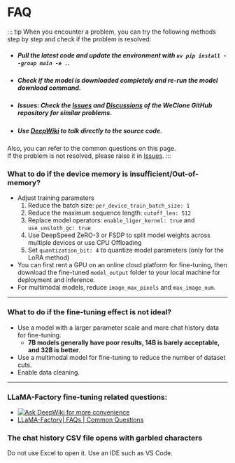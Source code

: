 # FAQ

::: tip
When you encounter a problem, you can try the following methods step by step and check if the problem is resolved:
- ##### Pull the latest code and update the environment with `uv pip install --group main -e .`.
- ##### Check if the model is downloaded completely and re-run the model download command.
- ##### Issues: Check the [Issues](https://github.com/xming521/WeClone/issues) and [Discussions](https://github.com/xming521/WeClone/discussions) of the WeClone GitHub repository for similar problems.
- ##### Use [DeepWiki](https://deepwiki.com/xming521/WeClone) to talk directly to the source code.
Also, you can refer to the common questions on this page.<br>
If the problem is not resolved, please raise it in [Issues](https://github.com/xming521/WeClone/issues).
:::

### What to do if the device memory is insufficient/Out-of-memory?
- Adjust training parameters
    1. Reduce the batch size: `per_device_train_batch_size: 1`
    2. Reduce the maximum sequence length: `cutoff_len: 512`
    3. Replace model operators: `enable_liger_kernel: true` and `use_unsloth_gc: true`
    4. Use DeepSpeed ZeRO-3 or FSDP to split model weights across multiple devices or use CPU Offloading
    5. Set `quantization_bit: 4` to quantize model parameters (only for the LoRA method)
- You can first rent a GPU on an online cloud platform for fine-tuning, then download the fine-tuned `model_output` folder to your local machine for deployment and inference.
- For multimodal models, reduce `image_max_pixels` and `max_image_num`.
---

### What to do if the fine-tuning effect is not ideal?
- Use a model with a larger parameter scale and more chat history data for fine-tuning.
    - **7B models generally have poor results, 14B is barely acceptable, and 32B is better**.
- Use a multimodal model for fine-tuning to reduce the number of dataset cuts.
- Enable data cleaning.
---


### LLaMA-Factory fine-tuning related questions:
- [![Ask DeepWiki for more convenience](https://deepwiki.com/badge.svg)](https://deepwiki.com/hiyouga/LLaMA-Factory)
- [LLaMA-Factory| FAQs | Common Questions](https://github.com/hiyouga/LLaMA-Factory/issues/4614)

### The chat history CSV file opens with garbled characters
Do not use Excel to open it. Use an IDE such as VS Code.